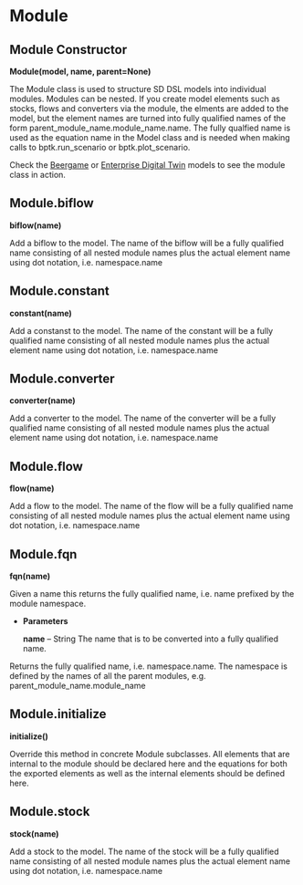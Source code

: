 # Module

## Module Constructor

**Module(model, name, parent=None)**

The Module class is used to structure SD DSL models into individual modules.
Modules can be nested. If you create model elements such as stocks, flows and
converters via the module, the elments are added to the model, but the element
names are turned into fully qualified names of the form
parent_module_name.module_name.name. The fully qualfied name is used as the equation
name in the Model class and is needed when making calls to bptk.run_scenario or
bptk.plot_scenario.

Check the [Beergame](/model_library/beergame/beergame_sd_dsl.ipynb) or [Enterprise Digital Twin](/model_library/enterprise_digital_twin/enterprise_digital_twin.ipynb) models to see the module class in action. 

## Module.biflow

**biflow(name)**

Add a biflow to the model. The name of the biflow will be a fully qualified name
consisting of all nested module names plus the actual element name using dot
notation, i.e. namespace.name


## Module.constant

**constant(name)**

Add a constanst to the model. The name of the constant will be a fully qualified name
consisting of all nested module names plus the actual element name using dot
notation, i.e. namespace.name


## Module.converter

**converter(name)**

Add a converter to the model. The name of the converter will be a fully qualified name
consisting of all nested module names plus the actual element name using dot
notation, i.e. namespace.name

## Module.flow

**flow(name)**

Add a flow to the model. The name of the flow will be a fully qualified name
consisting of all nested module names plus the actual element name using dot
notation, i.e. namespace.name

## Module.fqn

**fqn(name)**

Given a name this returns the fully qualified name, i.e. name prefixed
by the module namespace.


* **Parameters**

    **name** – String
    The name that is to be converted into a fully qualified name.


Returns the fully qualified name, i.e. namespace.name. The namespace is defined
by the names of all the parent modules, e.g. parent_module_name.module_name

## Module.initialize

**initialize()**

Override this method in concrete Module subclasses. All elements that
are internal to the module should be declared here and the equations
for both the exported elements as well as the internal elements should
be defined here.


## Module.stock

**stock(name)**

Add a stock to the model. The name of the stock will be a fully qualified name
consisting of all nested module names plus the actual element name using dot
notation, i.e. namespace.name
